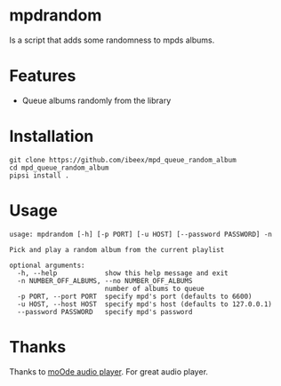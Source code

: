 # mpdrandom
Is a script that adds some randomness to mpds albums.

# Features
- Queue albums randomly from the library

# Installation
    git clone https://github.com/ibeex/mpd_queue_random_album
    cd mpd_queue_random_album
    pipsi install .

# Usage
    usage: mpdrandom [-h] [-p PORT] [-u HOST] [--password PASSWORD] -n

    Pick and play a random album from the current playlist

    optional arguments:
      -h, --help            show this help message and exit
      -n NUMBER_OFF_ALBUMS, --no NUMBER_OFF_ALBUMS
                            number of albums to queue
      -p PORT, --port PORT  specify mpd's port (defaults to 6600)
      -u HOST, --host HOST  specify mpd's host (defaults to 127.0.0.1)
      --password PASSWORD   specify mpd's password

# Thanks
Thanks to [moOde audio player](http://moodeaudio.org/). For great audio player.
